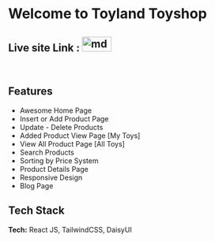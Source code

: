 # Welcome to Toyland Toyshop

## Live site Link : <a href="https://toy-marketplace-7b3ae.web.app" target="blank"><img  src="https://www.brunswickshopping.com/wp-content/uploads/2017/10/toylmnd.svg" alt="mdalaminali" height="30" width="60" /></a>

<br>

## Features

- Awesome Home Page
- Insert or Add Product Page
- Update - Delete Products
- Added Product View Page [My Toys]
- View All Product Page [All Toys]
- Search Products
- Sorting by Price System
- Product Details Page
- Responsive Design
- Blog Page

## Tech Stack

**Tech:** React JS, TailwindCSS, DaisyUI
